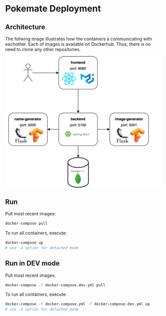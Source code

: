# Pokemate Deployment

## Architecture

The follwing image illustrates how the containers a communicating with eachother. Each of images is available on Dockerhub. Thus, there is no need to clone any other repositories.

![Image description](./pokemate-architecture.png)

## Run

Pull most recent images:

```bash
docker-compose pull
```

To run all containers, execute:

```bash
docker-compose up
# use -d option for detached mode
```


## Run in DEV mode

Pull most recent images:

```bash
docker-compose -f docker-compose.dev.yml pull
```

To run all containers, execute:

```bash
docker-compose -f docker-compose.yml -f docker-compose.dev.yml up
# use -d option for detached mode
```
